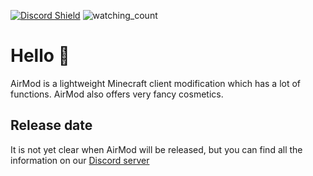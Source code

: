 [![Discord Shield](https://discordapp.com/api/guilds/843086391725522975/widget.png?style=shield)](https://discord.gg/scHHWwgHSh) <img src="https://komarev.com/ghpvc/?username=airmoddev&color=brightgreen" alt="watching_count" />

# Hello :wave:
AirMod is a lightweight Minecraft client modification which has a lot of functions.
AirMod also offers very fancy cosmetics.

## Release date
It is not yet clear when AirMod will be released, but you can find all the information on our [Discord server](https://discord.gg/scHHWwgHSh)
